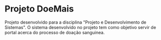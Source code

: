 # Projeto DoeMais
Projeto desenvolvido para a disciplina "Projeto e Desenvolvimento de Sistemas". O sistema desenvolvido no projeto tem como objetivo servir de portal acerca do processo de doação sanguinea.

